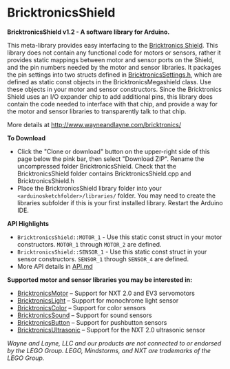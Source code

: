 BricktronicsShield
==================

**BricktronicsShield v1.2 - A software library for Arduino.**

This meta-library provides easy interfacing to the [Bricktronics Shield](https://store.wayneandlayne.com/products/bricktronics-shield-kit.html). This library does not contain any functional code for motors or sensors, rather it provides static mappings between motor and sensor ports on the Shield, and the pin numbers needed by the motor and sensor libraries. It packages the pin settings into two structs defined in [BricktronicsSettings.h](utility/BricktronicsSettings.h), which are defined as static const objects in the BricktronicsMegashield class. Use these objects in your motor and sensor constructors. Since the Bricktronics Shield uses an I/O expander chip to add additional pins, this library does contain the code needed to interface with that chip, and provide a way for the motor and sensor libraries to transparently talk to that chip.

More details at http://www.wayneandlayne.com/bricktronics/

**To Download**
* Click the "Clone or download" button on the upper-right side of this page below the pink bar, then select "Download ZIP". Rename the uncompressed folder BricktronicsShield. Check that the BricktronicsShield folder contains BricktronicsShield.cpp and BricktronicsShield.h
* Place the BricktronicsShield library folder into your `<arduinosketchfolder>/libraries/` folder. You may need to create the libraries subfolder if this is your first installed library. Restart the Arduino IDE.

**API Highlights**
* `BricktronicsShield::MOTOR_1` - Use this static const struct in your motor constructors. `MOTOR_1` through `MOTOR_2` are defined.
* `BricktronicsShield::SENSOR_1` - Use this static const struct in your sensor constructors. `SENSOR_1` through `SENSOR_4` are defined.
* More API details in [API.md](API.md)

**Supported motor and sensor libraries you may be interested in:**
* [BricktronicsMotor](https://github.com/wayneandlayne/BricktronicsMotor) – Support for NXT 2.0 and EV3 servomotors
* [BricktronicsLight](https://github.com/wayneandlayne/BricktronicsLight) – Support for monochrome light sensor
* [BricktronicsColor](https://github.com/wayneandlayne/BricktronicsColor) – Support for color sensors
* [BricktronicsSound](https://github.com/wayneandlayne/BricktronicsSound) – Support for sound sensors
* [BricktronicsButton](https://github.com/wayneandlayne/BricktronicsButton) – Support for pushbutton sensors
* [BricktronicsUltrasonic](https://github.com/wayneandlayne/BricktronicsUltrasonic) – Support for the NXT 2.0 ultrasonic sensor

_Wayne and Layne, LLC and our products are not connected to or endorsed by the LEGO Group. LEGO, Mindstorms, and NXT are trademarks of the LEGO Group._

